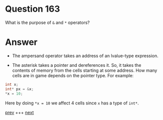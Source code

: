 
# Question 163



 What is the purpose of `&` and `*` operators?


# Answer



* The ampersand operator takes an address of an lvalue-type expression.

* The asterisk takes a pointer and dereferences it. So, it takes the contents of
memory from the cells starting at some address. How many cells are in game 
depends on the pointer type. For example:

```c 
int x;
int* px = &x;
*x = 10;  
```

Here by doing `*x = 10` we affect 4 cells since `x` has a type of `int*`. 


[prev](162.md) +++ [next](164.md)
